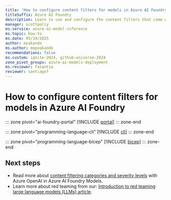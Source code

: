 ```yaml
---
title: 'How to configure content filters for models in Azure AI Foundry'
titleSuffix: Azure AI Foundry
description: Learn to use and configure the content filters that come with Azure AI Foundry, including getting approval for gated modifications.
manager: scottpolly
ms.service: azure-ai-model-inference
ms.topic: how-to
ms.date: 05/19/2025
author: msakande
ms.author: mopeakande
recommendations: false
ms.custom: ignite-2024, github-universe-2024
zone_pivot_groups: azure-ai-models-deployment
ms.reviewer: fasantia
reviewer: santiagxf
---
```


# How to configure content filters for models in Azure AI Foundry

::: zone pivot="ai-foundry-portal"
[!INCLUDE [portal](../../model-inference/includes/configure-content-filters/portal.md)]
::: zone-end

::: zone pivot="programming-language-cli"
[!INCLUDE [cli](../../model-inference/includes/configure-content-filters/cli.md)]
::: zone-end

::: zone pivot="programming-language-bicep"
[!INCLUDE [bicep](../../model-inference/includes/configure-content-filters/bicep.md)]
::: zone-end

## Next steps

- Read more about [content filtering categories and severity levels](../../model-inference/concepts/content-filter.md) with Azure OpenAI in Azure AI Foundry Models.
- Learn more about red teaming from our: [Introduction to red teaming large language models (LLMs) article](../../../ai-services/openai/concepts/red-teaming.md).
